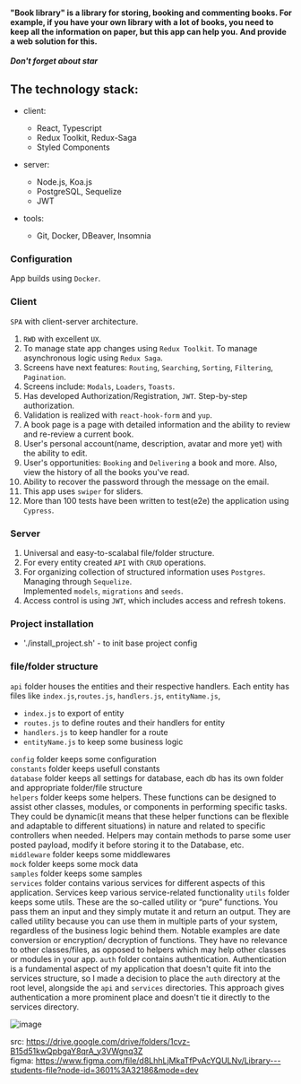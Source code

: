 #### "Book library" is a library for storing, booking and commenting books. For example, if you have your own library with a lot of books, you need to keep all the information on paper, but this app can help you. And provide a web solution for this.

**_Don't forget about star_**

## The technology stack:

- client:

  - React, Typescript
  - Redux Toolkit, Redux-Saga
  - Styled Components

- server:

  - Node.js, Koa.js
  - PostgreSQL, Sequelize
  - JWT

- tools:

  - Git, Docker, DBeaver, Insomnia

### Configuration

App builds using `Docker`.

### Client

`SPA` with client-server architecture.

1. `RWD` with excellent `UX`.
2. To manage state app changes using `Redux Toolkit`. To manage asynchronous logic using `Redux Saga`.
3. Screens have next features: `Routing`, `Searching`, `Sorting`, `Filtering`, `Pagination`.
4. Screens include: `Modals`, `Loaders`, `Toasts`.
5. Has developed Authorization/Registration, `JWT`. Step-by-step authorization.
6. Validation is realized with `react-hook-form` and `yup`.
7. A book page is a page with detailed information and the ability to review and re-review a current book.
8. User's personal account(name, description, avatar and more yet) with the ability to edit.
9. User's opportunities: `Booking` and `Delivering` a book and more. Also, view the history of all the books you've read.
10. Ability to recover the password through the message on the email.
11. This app uses `swiper` for sliders.
12. More than 100 tests have been written to test(e2e) the application using `Cypress`.

### Server

1. Universal and easy-to-scalabal file/folder structure.
2. For every entity created `API` with `CRUD` operations.
3. For organizing collection of structured information uses `Postgres`. Managing through `Sequelize`.  
   Implemented `models`, `migrations` and `seeds`.
4. Access control is using `JWT`, which includes access and refresh tokens.

### Project installation

- './install_project.sh' - to init base project config

### file/folder structure

`api` folder houses the entities and their respective handlers.
Each entity has files like `index.js`,`routes.js`, `handlers.js`, `entityName.js`,

- `index.js` to export of entity
- `routes.js` to define routes and their handlers for entity
- `handlers.js` to keep handler for a route
- `entityName.js` to keep some business logic

`config` folder keeps some configuration  
`constants` folder keeps usefull constants  
`database` folder keeps all settings for database, each db has its own folder and appropriate folder/file structure  
`helpers` folder keeps some helpers. These functions can be designed to assist other classes, modules, or components in performing specific tasks. They could be dynamic(it means that these helper functions can be flexible and adaptable to different situations) in nature and related to specific controllers when needed. Helpers may contain methods to parse some user posted payload, modify it before storing it to the Database, etc.  
`middleware` folder keeps some middlewares  
`mock` folder keeps some mock data  
`samples` folder keeps some samples  
`services` folder contains various services for different aspects of this application. Services keep various service-related functionality
`utils` folder keeps some utils. These are the so-called utility or “pure” functions. You pass them an input and they simply mutate it and return an output. They are called utility because you can use them in multiple parts of your system, regardless of the business logic behind them. Notable examples are date conversion or encryption/ decryption of functions. They have no relevance to other classes/files, as opposed to helpers which may help other classes or modules in your app.
`auth` folder contains authentication. Authentication is a fundamental aspect of my application that doesn't quite fit into the services structure, so I made a decision to place the `auth` directory at the root level, alongside the `api` and `services` directories. This approach gives authentication a more prominent place and doesn't tie it directly to the services directory.

![image](https://user-images.githubusercontent.com/66359081/227992921-0d87e337-a8fb-4cae-99f9-78041ece5563.png)

src: https://drive.google.com/drive/folders/1cvz-B15d51kwQpbgaY8qrA_y3VWgnq3Z  
figma: https://www.figma.com/file/d8LhhLjMkaTfPvAcYQULNv/Library---students-file?node-id=3601%3A32186&mode=dev

